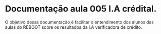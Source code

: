 # Documentação aula 005 I.A crédital.
O objetivo dessa documentação é facilitar o entendimento dos alunos das aulas do REBOOT sobre os resultados da I.A verificadora de crédito.
